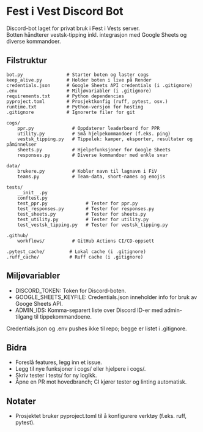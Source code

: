 # Fest i Vest Discord Bot

Discord-bot laget for privat bruk i Fest i Vests server.  
Botten håndterer vestsk-tipping inkl. integrasjon med Google Sheets og diverse kommandoer.

## Filstruktur

    bot.py                # Starter boten og laster cogs
    keep_alive.py         # Holder boten i live på Render
    credentials.json      # Google Sheets API credentials (i .gitignore)
    .env                  # Miljøvariabler (i .gitignore)
    requirements.txt      # Python dependencies
    pyproject.toml        # Prosjektkonfig (ruff, pytest, osv.)
    runtime.txt           # Python-versjon for hosting
    .gitignore            # Ignorerte filer for git

    cogs/
        ppr.py              # Oppdaterer leaderboard for PPR
        utility.py          # Små hjelpekommandoer (f.eks. ping)
        vestsk_tipping.py   # Tippelek: kamper, eksporter, resultater og påminnelser
        sheets.py           # Hjelpefunksjoner for Google Sheets
        responses.py        # Diverse kommandoer med enkle svar

    data/
        brukere.py          # Kobler navn til lagnavn i FiV
        teams.py            # Team-data, short-names og emojis

    tests/                   
        __init__.py
        conftest.py
        test_ppr.py              # Tester for ppr.py
        test_responses.py        # Tester for responses.py
        test_sheets.py           # Tester for sheets.py
        test_utility.py          # Tester for utility.py
        test_vestsk_tipping.py   # Tester for vestsk_tipping.py

    .github/
        workflows/          # GitHub Actions CI/CD-oppsett

    .pytest_cache/         # Lokal cache (i .gitignore)
    .ruff_cache/           # Ruff cache (i .gitignore)

## Miljøvariabler

- DISCORD_TOKEN: Token for Discord-boten.
- GOOGLE_SHEETS_KEYFILE: Credentials.json inneholder info for bruk av Googe Sheets API.
- ADMIN_IDS: Komma-separert liste over Discord ID-er med admin-tilgang til tippekommandoene.

Credentials.json og .env pushes ikke til repo; begge er listet i .gitignore.

## Bidra

- Foreslå features, legg inn et issue.
- Legg til nye funksjoner i cogs/ eller hjelpere i cogs/.
- Skriv tester i tests/ for ny logikk.
- Åpne en PR mot hovedbranch; CI kjører tester og linting automatisk.

## Notater

- Prosjektet bruker pyproject.toml til å konfigurere verktøy (f.eks. ruff, pytest).
